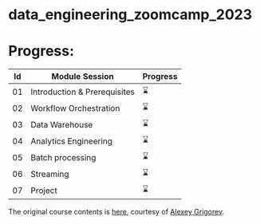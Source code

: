 # data_engineering_zoomcamp_2023

# Progress:
| Id | Module Session                                | Progress |
|----|-----------------------------------------------|----------|
|01  | Introduction & Prerequisites    | ⌛     |
|02  | Workflow Orchestration          | ⌛     |
|03  | Data Warehouse                  | ⌛     |
|04  | Analytics Engineering           | ⌛     |
|05  | Batch processing                | ⌛     |
|06  | Streaming                       | ⌛     |
|07  | Project                         | ⌛     |


The original course contents is [here](https://github.com/DataTalksClub/data-engineering-zoomcamp), courtesy of [Alexey Grigorev](https://github.com/alexeygrigorev).
